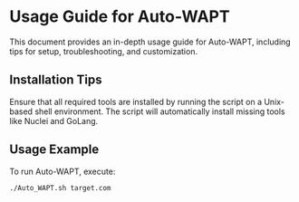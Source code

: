 # Usage Guide for Auto-WAPT

This document provides an in-depth usage guide for Auto-WAPT, including tips for setup, troubleshooting, and customization.

## Installation Tips
Ensure that all required tools are installed by running the script on a Unix-based shell environment. The script will automatically install missing tools like Nuclei and GoLang.

## Usage Example
To run Auto-WAPT, execute:
```bash
./Auto_WAPT.sh target.com
